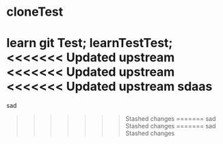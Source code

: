 # cloneTest
learn git Test;
learnTestTest;
<<<<<<< Updated upstream
<<<<<<< Updated upstream
<<<<<<< Updated upstream
sdaas
=======
sad
>>>>>>> Stashed changes
=======
sad
>>>>>>> Stashed changes
=======
sad
>>>>>>> Stashed changes

